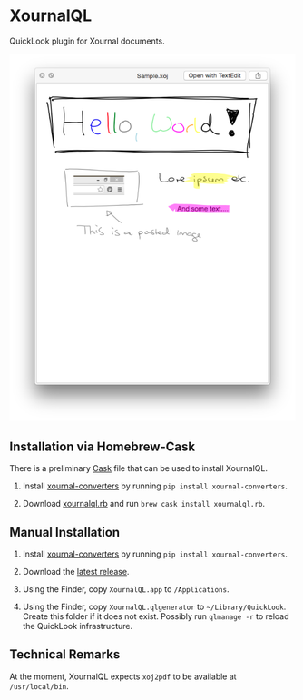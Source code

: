 XournalQL
=========

QuickLook plugin for Xournal documents.

![](https://raw.githubusercontent.com/catch22/XournalQL/master/Screenshot.png "XournalQL Screenshot")


Installation via Homebrew-Cask
------------------------------

There is a preliminary [Cask](https://github.com/caskroom/homebrew-cask) file that can be used to install XournalQL.

1.  Install [xournal-converters](https://github.com/catch22/xournal-converters) by running `pip install xournal-converters`.

2.  Download [xournalql.rb](https://github.com/catch22/XournalQL/tree/master/Cask/xournalql.rb) and run `brew cask install xournalql.rb`.


Manual Installation
-------------------

1.  Install [xournal-converters](https://github.com/catch22/xournal-converters) by running `pip install xournal-converters`.

2.  Download the [latest release](https://github.com/catch22/XournalQL/releases).

3.  Using the Finder, copy `XournalQL.app` to `/Applications`.

4.  Using the Finder, copy `XournalQL.qlgenerator` to `~/Library/QuickLook`.
    Create this folder if it does not exist.
    Possibly run `qlmanage -r` to reload the QuickLook infrastructure.


Technical Remarks
-----------------

At the moment, XournalQL expects `xoj2pdf` to be available at `/usr/local/bin`.
